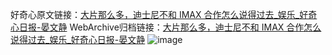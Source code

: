 好奇心原文链接：[大片那么多，迪士尼不和 IMAX 合作怎么说得过去_娱乐_好奇心日报-晏文静](https://www.qdaily.com/articles/8480.html)
WebArchive归档链接：[大片那么多，迪士尼不和 IMAX 合作怎么说得过去_娱乐_好奇心日报-晏文静](http://web.archive.org/web/20190623152931/https://www.qdaily.com/articles/8480.html)
![image](http://ww3.sinaimg.cn/large/007d5XDpgy1g3vdbfn7amj30u02fe4qp)